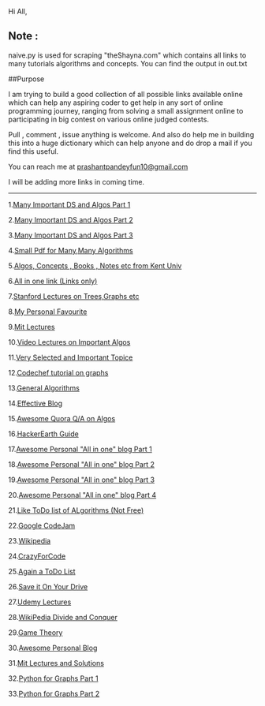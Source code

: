 Hi All,

## Note : 
naive.py is used for scraping "theShayna.com" which contains all links to many tutorials algorithms and concepts.
You can find the output in out.txt

##Purpose

I am trying to build a good collection of all possible links available online which can help any aspiring coder to get help in any sort of online programming journey, ranging from solving a small assignment online to participating in big contest on various online judged contests.

Pull , comment , issue anything is welcome. And also do help me in building this into a huge dictionary which can help anyone and do drop a mail if you find this useful.

You can reach me at prashantpandeyfun10@gmail.com


I will be adding more links in coming time.

----------------------------------------------------------------------------------------------------------


1.[Many Important DS and Algos Part 1](http://discuss.codechef.com/questions/48877/data-structures-and-algorithms)

2.[Many Important DS and Algos Part 2](http://discuss.codechef.com/questions/68830/some-algorithms)

3.[Many Important DS and Algos Part 3](http://discuss.codechef.com/questions/18752/what-are-the-must-known-algorithms-for-online-programming-contests)

4.[Small Pdf for Many,Many Algorithms ](http://www.comp.nus.edu.sg/~stevenha/myteaching/competitive_programming/cp1.pdf)

5.[Algos, Concepts , Books , Notes etc from Kent Univ](http://www.personal.kent.edu/~rmuhamma/Algorithms/algorithm.html)


6.[All in one link (Links only)](http://dhruvbird.com/61.html)

7.[Stanford Lectures on Trees,Graphs etc](http://web.stanford.edu/class/cs97si/)

8.[My Personal Favourite](https://docs.google.com/document/d/1MlbFmE6ji3Yb6mNmZDHcNIBiZzlhzf31iz2wUe3iS0M/edit?authkey=COyc9Uc)

9.[Mit Lectures](http://ocw.mit.edu/courses/electrical-engineering-and-computer-science/6-046j-introduction-to-algorithms-sma-5503-fall-2005/video-lectures/)

10.[Video Lectures on Important Algos](http://www3.cs.stonybrook.edu/~algorith/video-lectures/)

11.[Very Selected and Important Topice](http://e-maxx.ru/algo/)

12.[Codechef tutorial on graphs](http://discuss.codechef.com/questions/17801/introduction-to-graphs-definitions-traversal-depth-first-search)

13.[General Algorithms](http://blog.hackerearth.com/2015/05/top-7-algorithms-and-data-structures-every-programmer-should-know-about.html?utm_source=quora-post&utm_medium=7-algo&utm_campaign=blog)

14.[Effective Blog](http://teachingintrotocs.blogspot.in/2012/01/teaching-algorithms-concepts.html)

15.[Awesome Quora Q/A on Algos](https://www.quora.com/What-are-the-10-algorithms-one-must-know-in-order-to-solve-most-algorithm-challenges-puzzles)

16.[HackerEarth Guide](http://blog.hackerearth.com/2013/09/competitive-programming-getting-started_11.html)

17.[Awesome Personal "All in one" blog Part 1](http://theshayna.com/data-structures-and-algorithms-tutorials/)

18.[Awesome Personal "All in one" blog Part 2](http://theshayna.com/how-do-i-learn-to-code/)

19.[Awesome Personal "All in one" blog Part 3](http://theshayna.com/learn-programming-with-books/)

20.[Awesome Personal "All in one" blog Part 4](http://theshayna.com/which-programming-language-should-i-learn/)

21.[Like ToDo list of ALgorithms (Not Free)](https://www.learneroo.com/subjects/8)

22.[Google CodeJam](http://code.google.com/codejam)

23.[Wikipedia](https://en.wikipedia.org/wiki/List_of_data_structures)

24.[CrazyForCode](http://www.crazyforcode.com/)

25.[Again a ToDo List](https://www.wunderlist.com/list/128322672)

26.[Save it On Your Drive](https://onedrive.live.com/?id=A7B8002EE242B572%213746&cid=A7B8002EE242B572&group=0)

27.[Udemy Lectures](https://www.udemy.com/pareto-for-developers-the-missing-link-to-excelence/?couponCode=ReleseCourse)

28.[WikiPedia Divide and Conquer](https://en.wikipedia.org/wiki/Divide_and_conquer_algorithms)

29.[Game Theory](http://www.math.ucla.edu/~tom/Game_Theory/comb.pdf)

30.[Awesome Personal Blog](http://research.swtch.com/)

31.[Mit Lectures and Solutions](https://mitpress.mit.edu/sites/default/files/titles/content/Intro_to_Algo_Selected_Solutions.pdf)

32.[Python for Graphs Part 1](https://www.python.org/doc/essays/graphs/)

33.[Python for Graphs Part 2](http://www.python-course.eu/graphs_python.php)
